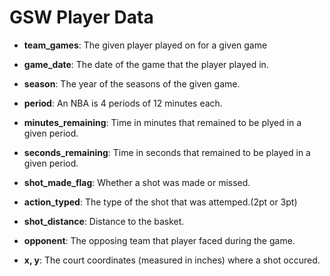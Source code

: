 # GSW Player Data




* __team_games__: The given player played on for a given game

* __game_date__: The date of the game that the player played in.

* __season__: The year of the seasons of the given game.

* __period__: An NBA is 4 periods of 12 minutes each. 

* __minutes_remaining__: Time in minutes that remained to be plyed in a given period.

* __seconds_remaining__: Time in seconds that remained to be played in a given period.

* __shot_made_flag__: Whether a shot was made or missed.

* __action_typed__: The type of the shot that was attemped.(2pt or 3pt)

* __shot_distance__: Distance to the basket.  

* __opponent__: The opposing team that player faced during the game.

* __x, y__: The court coordinates (measured in inches) where a shot occured.
